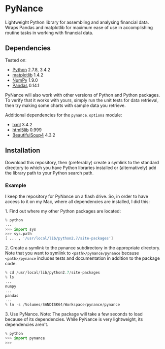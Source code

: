 PyNance
===
Lightweight Python library for assembling and analysing
financial data. Wraps Pandas and matplotlib for maximum
ease of use in accomplishing routine tasks in working with financial data.

Dependencies
---
Tested on:
* [Python](https://www.python.org/) 2.7.8, 3.4.2
* [matplotlib](http://matplotlib.org/index.html) 1.4.2
* [NumPy](http://www.numpy.org/) 1.9.0
* [Pandas](http://pandas.pydata.org/) 0.14.1

PyNance will also work with other versions of Python
and Python packages. To verify that it works with yours,
simply run the unit tests for data retrieval, then try
making some charts with sample data you retrieve.

Additional dependencies for the `pynance.options` module:
* [lxml](http://lxml.de/) 3.4.2
* [html5lib](https://pypi.python.org/pypi/html5lib) 0.999
* [BeautifulSoup4](https://pypi.python.org/pypi/beautifulsoup4/4.3.2) 4.3.2

Installation
---
Download this repository, then (preferably) create
a symlink to the standard directory to which you
have Python libraries installed or (alternatively) add
the library path to your Python search path.

### Example
I keep the repository for PyNance on a flash drive. So, in order
to have access to it on my Mac, where all dependencies are
installed, I did this:

1\. Find out where my other Python packages are located:  
```python
% python
...
>>> import sys
>>> sys.path
[ ... , '/usr/local/lib/python2.7/site-packages']
```

2\. Create a symlink to the pynance subdirectory in the appropriate directory.
Note that you want to symlink to `<path>/pynance/pynance` because
`<path>/pynance` includes tests and documentation in addition
to the package code.  
```python
% cd /usr/local/lib/python2.7/site-packages
% ls
...
numpy
...
pandas
...
% ln -s /Volumes/SANDISK64/Workspace/pynance/pynance
```

3\. Use PyNance. Note: The package will take a few seconds to load because
of its dependencies. While PyNance is very lightweight,
its dependencies aren't.  
```python
% python
>>> import pynance
>>>
```
